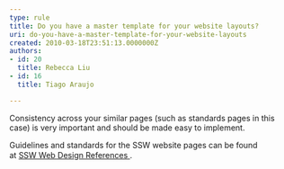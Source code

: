 ```yaml
---
type: rule
title: Do you have a master template for your website layouts?
uri: do-you-have-a-master-template-for-your-website-layouts
created: 2010-03-18T23:51:13.0000000Z
authors:
- id: 20
  title: Rebecca Liu
- id: 16
  title: Tiago Araujo

---
```




<span class='intro'> Consistency across your similar pages (such as standards pages in this case) is very important and should be made easy to implement. 
 </span>


  <p>Guidelines and standards&#160;for the SSW website pages can be found at&#160;<span style="line-height&#58;20px;"><a href="https&#58;//www.ssw.com.au/ssw/company/Web-Reference.aspx">SSW&#160;Web Design References </a> .</span></p>



